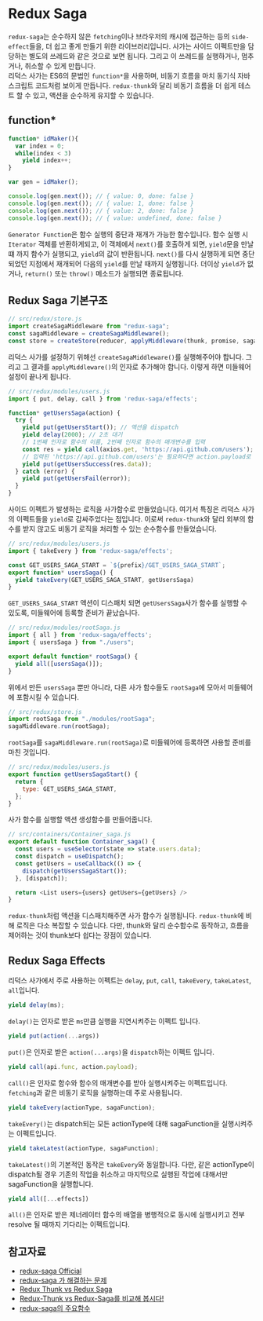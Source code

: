# Redux Saga
`redux-saga`는 순수하지 않은 `fetching`이나 브라우저의 캐시에 접근하는 등의 `side-effect`들을, 더 쉽고 좋게 만들기 위한 라이브러리입니다. 사가는 사이드 이펙트만을 담당하는 별도의 쓰레드와 같은 것으로 보면 됩니다. 그리고 이 쓰레드를 실행하거나, 멈추거나, 취소할 수 있게 만듭니다.  
리덕스 사가는 ES6의 문법인 `function*`을 사용하며, 비동기 흐름을 마치 동기식 자바스크립트 코드처럼 보이게 만듭니다. `redux-thunk`와 달리 비동기 흐름을 더 쉽게 테스트 할 수 있고, 액션을 순수하게 유지할 수 있습니다.

## function*
```javascript
function* idMaker(){
  var index = 0;
  while(index < 3)
    yield index++;
}

var gen = idMaker();

console.log(gen.next()); // { value: 0, done: false }
console.log(gen.next()); // { value: 1, done: false }
console.log(gen.next()); // { value: 2, done: false }
console.log(gen.next()); // { value: undefined, done: false }
```
`Generator Function`은 함수 실행의 중단과 재개가 가능한 함수입니다. 함수 실행 시 `Iterator` 객체를 반환하게되고, 이 객체에서 `next()`를 호출하게 되면, `yield`문을 만날떄 까지 함수가 실행되고, `yield`의 값이 반환됩니다. `next()`를 다시 실행하게 되면 중단되었던 지점에서 재개되어 다음의 `yield`를 만날 때까지 실행됩니다. 더이상 `yield`가 없거나, `return()` 또는 `throw()` 메소드가 실행되면 종료됩니다.

## Redux Saga 기본구조
```javascript
// src/redux/store.js
import createSagaMiddleware from "redux-saga";
const sagaMiddleware = createSagaMiddleware();
const store = createStore(reducer, applyMiddleware(thunk, promise, sagaMiddleware));
```
리덕스 사가를 설정하기 위해선 `createSagaMiddleware()`를 실행해주어야 합니다. 그리고 그 결과를 `applyMiddleware()`의 인자로 추가해야 합니다. 이렇게 하면 미들웨어 설정이 끝나게 됩니다.

```javascript
// src/redux/modules/users.js
import { put, delay, call } from 'redux-saga/effects';

function* getUsersSaga(action) {
  try {
    yield put(getUsersStart()); // 액션을 dispatch
    yield delay(2000); // 2초 대기
    // 1번째 인자로 함수의 이름, 2번째 인자로 함수의 매개변수를 입력
    const res = yield call(axios.get, 'https://api.github.com/users');
    // 입력된 'https://api.github.com/users'는 필요하다면 action.payload로 전달받을 수 있습니다.
    yield put(getUsersSuccess(res.data));
  } catch (error) {
    yield put(getUsersFail(error));
  }
}
```
사이드 이펙트가 발생하는 로직을 사가함수로 만들었습니다. 여기서 특징은 리덕스 사가의 이펙트들을 `yield`로 감싸주었다는 점입니다. 이로써 `redux-thunk`와 달리 외부의 함수를 받지 않고도 비동기 로직을 처리할 수 있는 순수함수를 만들었습니다.

```javascript
// src/redux/modules/users.js
import { takeEvery } from 'redux-saga/effects';

const GET_USERS_SAGA_START = `${prefix}/GET_USERS_SAGA_START`;
export function* usersSaga() {
  yield takeEvery(GET_USERS_SAGA_START, getUsersSaga)
}
```
`GET_USERS_SAGA_START` 액션이 디스패치 되면 `getUsersSaga`사가 함수를 실행할 수 있도록, 미들웨어에 등록할 준비가 끝났습니다.

```javascript
// src/redux/modules/rootSaga.js
import { all } from 'redux-saga/effects';
import { usersSaga } from "./users";

export default function* rootSaga() {
  yield all([usersSaga()]);
}
```
위에서 만든 `usersSaga` 뿐만 아니라, 다른 사가 함수들도 `rootSaga`에 모아서 미들웨어에 포함시킬 수 있습니다.

```javascript
// src/redux/store.js
import rootSaga from "./modules/rootSaga";
sagaMiddleware.run(rootSaga);
```
`rootSaga`를 `sagaMiddleware.run(rootSaga)`로 미들웨어에 등록하면 사용할 준비를 마친 것입니다.

```javascript
// src/redux/modules/users.js
export function getUsersSagaStart() {
  return {
    type: GET_USERS_SAGA_START,
  };
}
```
사가 함수를 실행할 액션 생성함수를 만들어줍니다.

```javascript
// src/containers/Container_saga.js
export default function Container_saga() {
  const users = useSelector(state => state.users.data);
  const dispatch = useDispatch();
  const getUsers = useCallback(() => {
    dispatch(getUsersSagaStart());
  }, [dispatch]);

  return <List users={users} getUsers={getUsers} />
}
```
`redux-thunk`처럼 액션을 디스패치해주면 사가 함수가 실행됩니다. `redux-thunk`에 비해 로직은 다소 복잡할 수 있습니다. 다만, thunk와 달리 순수함수로 동작하고, 흐름을 제어하는 것이 thunk보다 쉽다는 장점이 있습니다.

## Redux Saga Effects
리덕스 사가에서 주로 사용하는 이펙트는 `delay`, `put`, `call`, `takeEvery`, `takeLatest`, `all`입니다.
```javascript
yield delay(ms);
```
`delay()`는 인자로 받은 `ms`만큼 실행을 지연시켜주는 이펙트 입니다.

```javascript
yield put(action(...args))
```
`put()`은 인자로 받은 `action(...args)`을 `dispatch`하는 이펙트 입니다.

```javascript
yield call(api.func, action.payload);
```
`call()`은 인자로 함수와 함수의 매개변수를 받아 실행시켜주는 이펙트입니다. `fetching`과 같은 비동기 로직을 실행하는데 주로 사용됩니다.

```javascript
yield takeEvery(actionType, sagaFunction);
```
`takeEvery()`는 dispatch되는 모든 actionType에 대해 sagaFunction을 실행시켜주는 이펙트입니다.

```javascript
yield takeLatest(actionType, sagaFunction);
```
`takeLatest()`의 기본적인 동작은 `takeEvery`와 동일합니다. 다만, 같은 actionType이 dispatch될 경우 기존의 작업을 취소하고 마지막으로 실행된 작업에 대해서만 sagaFunction을 실행합니다.

```javascript
yield all([...effects])
```
`all()`은 인자로 받은 제너레이터 함수의 배열을 병행적으로 동시에 실행시키고 전부 resolve 될 때까지 기다리는 이펙트입니다.

## 참고자료
- [redux-saga Official](https://mskims.github.io/redux-saga-in-korean/)
- [redux-saga 가 해결하는 문제](https://min9nim.vercel.app/2020-04-23-redux-saga/)
- [Redux Thunk vs Redux Saga](https://dev-recruiting.ringleplus.com/4850db36-7f98-4b27-8112-e152a1a2ab5b)
- [Redux-Thunk vs Redux-Saga를 비교해 봅시다!](https://velog.io/@dongwon2/Redux-Thunk-vs-Redux-Saga를-비교해-봅시다-)
- [redux-saga의 주요함수](https://sustainable-dev.tistory.com/94)
